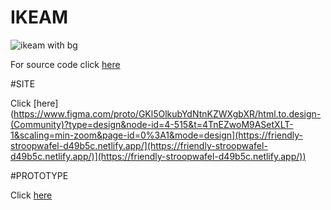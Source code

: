 # IKEAM

![ikeam with bg](https://github.com/aminerochdi1/IKEAM/assets/84997432/c8c4a029-0807-4a95-a62d-a02e07e1d388)

For source code click [here](https://github.com/aminerochdi1/IKEAM/tree/master)

#SITE

Click [here](https://www.figma.com/proto/GKl5OlkubYdNtnKZWXgbXR/html.to.design-(Community)?type=design&node-id=4-515&t=4TnEZwoM9ASetXLT-1&scaling=min-zoom&page-id=0%3A1&mode=design](https://friendly-stroopwafel-d49b5c.netlify.app/](https://friendly-stroopwafel-d49b5c.netlify.app/)](https://friendly-stroopwafel-d49b5c.netlify.app/))


#PROTOTYPE 

Click [here](https://www.figma.com/proto/GKl5OlkubYdNtnKZWXgbXR/html.to.design-(Community)?type=design&node-id=4-515&t=4TnEZwoM9ASetXLT-1&scaling=min-zoom&page-id=0%3A1&mode=design](https://friendly-stroopwafel-d49b5c.netlify.app/](https://www.figma.com/proto/UhVnqTWhBmBu699bbw8Zse/html.to.design-(Community)?type=design&t=rWBEwO5xDaWpzgdU-1&scaling=min-zoom&page-id=0%3A1&node-id=4-2&mode=design)https://www.figma.com/proto/UhVnqTWhBmBu699bbw8Zse/html.to.design-(Community)?type=design&t=rWBEwO5xDaWpzgdU-1&scaling=min-zoom&page-id=0%3A1&node-id=4-2&mode=design))

